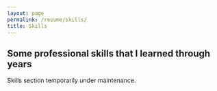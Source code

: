 ```yaml
---
layout: page
permalink: /resume/skills/
title: Skills
---
```


## Some professional skills that I learned through years

<!-- Temporarily disabled skills section due to Liquid syntax issues -->
<p>Skills section temporarily under maintenance.</p>